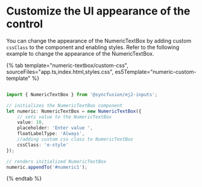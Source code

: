 # Customize the UI appearance of the control

You can change the appearance of the NumericTextBox by adding custom `cssClass` to the component and enabling styles. Refer to the following example to change the appearance of the NumericTextBox.

{% tab template="numeric-textbox/custom-css", sourceFiles="app.ts,index.html,styles.css", es5Template="numeric-custom-template" %}

```typescript

import { NumericTextBox } from '@syncfusion/ej2-inputs';

// initializes the NumericTextBox component
let numeric: NumericTextBox = new NumericTextBox({
    // sets value to the NumericTextBox
    value: 10,
    placeholder: 'Enter value ',
    floatLabelType: 'Always',
    //adding custom css class to NumericTextBox
    cssClass: 'e-style'
});

// renders initialized NumericTextBox
numeric.appendTo('#numeric1');

 ```

{% endtab %}